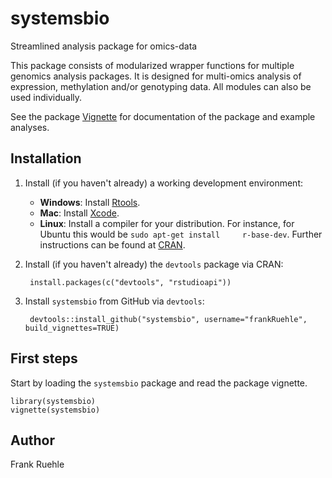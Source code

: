 # systemsbio #
Streamlined analysis package for omics-data

This package consists of modularized wrapper functions for multiple genomics analysis packages. It is designed for multi-omics analysis of expression, methylation and/or genotyping data. All modules can also be used individually.

See the package [Vignette](inst/doc/systemsbio.html) for documentation of the package and example analyses.

## Installation

1. Install (if you haven't already) a working development environment:
    * **Windows**: Install [Rtools](http://cran.r-project.org/bin/windows/Rtools).
    * **Mac**: Install [Xcode](https://itunes.apple.com/de/app/xcode/id497799835).
    * **Linux**: Install a compiler for your distribution. For instance, for Ubuntu this would be `sudo apt-get install     r-base-dev`. Further instructions can be found at [CRAN](http://cran.r-project.org/bin/linux).

2. Install (if you haven't already) the `devtools` package via CRAN:

        install.packages(c("devtools", "rstudioapi"))
  
3. Install `systemsbio` from GitHub via `devtools`:

        devtools::install_github("systemsbio", username="frankRuehle", build_vignettes=TRUE)


## First steps
Start by loading the `systemsbio` package and read the package vignette.

    library(systemsbio)
    vignette(systemsbio)


## Author
Frank Ruehle
